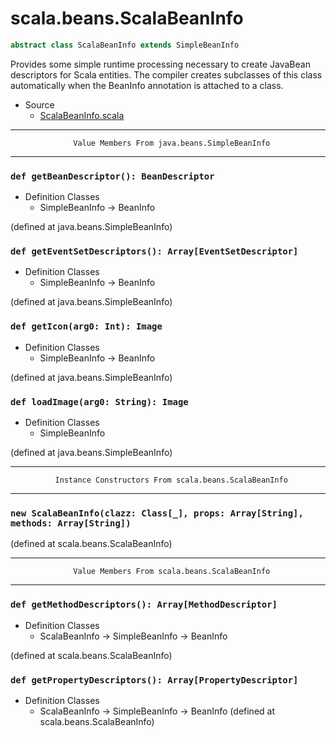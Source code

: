 
#                          scala.beans.ScalaBeanInfo                          #

```scala
abstract class ScalaBeanInfo extends SimpleBeanInfo
```

Provides some simple runtime processing necessary to create JavaBean descriptors
for Scala entities. The compiler creates subclasses of this class automatically
when the BeanInfo annotation is attached to a class.

* Source
  * [ScalaBeanInfo.scala](https://github.com/scala/scala/tree/6d09a1ba5f/src/library/scala/beans/ScalaBeanInfo.scala#L1)


--------------------------------------------------------------------------------
                  Value Members From java.beans.SimpleBeanInfo
--------------------------------------------------------------------------------


### `def getBeanDescriptor(): BeanDescriptor`                                ###

* Definition Classes
  * SimpleBeanInfo → BeanInfo

(defined at java.beans.SimpleBeanInfo)


### `def getEventSetDescriptors(): Array[EventSetDescriptor]`                ###

* Definition Classes
  * SimpleBeanInfo → BeanInfo

(defined at java.beans.SimpleBeanInfo)


### `def getIcon(arg0: Int): Image`                                          ###

* Definition Classes
  * SimpleBeanInfo → BeanInfo

(defined at java.beans.SimpleBeanInfo)


### `def loadImage(arg0: String): Image`                                     ###

* Definition Classes
  * SimpleBeanInfo

(defined at java.beans.SimpleBeanInfo)


--------------------------------------------------------------------------------
              Instance Constructors From scala.beans.ScalaBeanInfo
--------------------------------------------------------------------------------


### `new ScalaBeanInfo(clazz: Class[_], props: Array[String], methods: Array[String])` ###

(defined at scala.beans.ScalaBeanInfo)


--------------------------------------------------------------------------------
                  Value Members From scala.beans.ScalaBeanInfo
--------------------------------------------------------------------------------


### `def getMethodDescriptors(): Array[MethodDescriptor]`                    ###

* Definition Classes
  * ScalaBeanInfo → SimpleBeanInfo → BeanInfo

(defined at scala.beans.ScalaBeanInfo)


### `def getPropertyDescriptors(): Array[PropertyDescriptor]`                ###

* Definition Classes
  * ScalaBeanInfo → SimpleBeanInfo → BeanInfo
(defined at scala.beans.ScalaBeanInfo)
